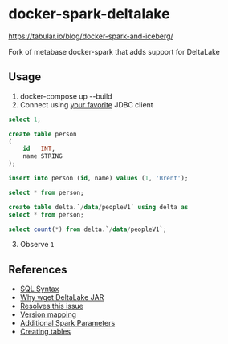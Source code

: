 # docker-spark-deltalake

https://tabular.io/blog/docker-spark-and-iceberg/

Fork of metabase docker-spark that adds support for DeltaLake

## Usage

1. docker-compose up --build
2. Connect using [your favorite](https://snapcraft.io/datagrip) JDBC client

```sql
select 1;

create table person
(
    id   INT,
    name STRING
);

insert into person (id, name) values (1, 'Brent');

select * from person;

create table delta.`/data/peopleV1` using delta as
select * from person;

select count(*) from delta.`/data/peopleV1`;
```

3. Observe `1`

## References
- [SQL Syntax](https://books.japila.pl/delta-lake-internals/sql/)
- [Why wget DeltaLake JAR](https://stackoverflow.com/questions/69862388/how-to-run-spark-sql-thrift-server-in-local-mode-and-connect-to-delta-using-jdbc)
- [Resolves this issue](https://github.com/delta-io/delta/issues/919)
- [Version mapping](https://docs.delta.io/latest/releases.html)
- [Additional Spark Parameters](https://docs.delta.io/latest/quick-start.html)
- [Creating tables](https://docs.databricks.com/delta/quick-start.html#language-sql)
